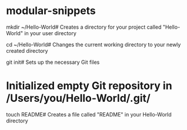 modular-snippets
================

mkdir ~/Hello-World# Creates a directory for your project called "Hello-World" in your user directory

cd ~/Hello-World# Changes the current working directory to your newly created directory

git init# Sets up the necessary Git files
# Initialized empty Git repository in /Users/you/Hello-World/.git/

touch README# Creates a file called "README" in your Hello-World directory
